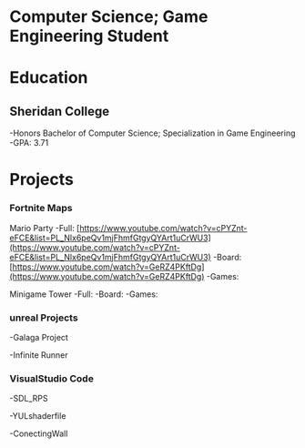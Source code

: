 # Computer Science; Game Engineering Student

# Education
## Sheridan College 
  -Honors Bachelor of Computer Science; Specialization in Game Engineering
  -GPA: 3.71

# Projects
### Fortnite Maps
Mario Party
  -Full:   [https://www.youtube.com/watch?v=cPYZnt-eFCE&list=PL_Nlx6peQv1mjFhmfGtgyQYArt1uCrWU3](https://www.youtube.com/watch?v=cPYZnt-eFCE&list=PL_Nlx6peQv1mjFhmfGtgyQYArt1uCrWU3)
  -Board:  [https://www.youtube.com/watch?v=GeRZ4PKftDg](https://www.youtube.com/watch?v=GeRZ4PKftDg)
  -Games:

Minigame Tower
  -Full:
  -Board:
  -Games:

### unreal Projects
  -Galaga Project
  
  -Infinite Runner 

### VisualStudio Code
  -SDL_RPS

  -YULshaderfile

  -ConectingWall
